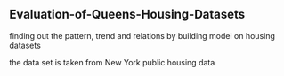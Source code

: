 ## Evaluation-of-Queens-Housing-Datasets
finding out the pattern, trend and relations by building model on housing datasets

the data set is taken from New York public housing data
